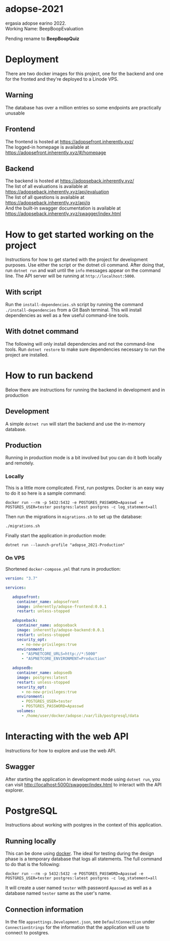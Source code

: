 # adopse-2021
ergasia adopse earino 2022.  
Working Name: BeepBoopEvaluation  

Pending rename to **BeepBoopQuiz**

# Deployment
There are two docker images for this project, one for the backend and one for the fronted and they're deployed to a Linode VPS.

## Warning
The database has over a million entries so some endpoints are practically unusable

## Frontend
The frontend is hosted at https://adopsefront.inherently.xyz/  
The logged-in homepage is available at https://adopsefront.inherently.xyz/#/homepage  

## Backend
The backend is hosted at https://adopseback.inherently.xyz/  
The list of all evaluations is available at https://adopseback.inherently.xyz/api/evaluation  
The list of all questions is available at https://adopseback.inherently.xyz/api/q  
And the built-in swagger documentation is available at https://adopseback.inherently.xyz/swagger/index.html  

# How to get started working on the project
Instructions for how to get started with the project for development purposes.
Use either the script or the dotnet cli command.
After doing that, run `dotnet run` and wait until the `info` messages appear on the command line.
The API server will be running at `http://localhost:5000`.

## With script
Run the `install-dependencies.sh` script by running the command `./install-dependencies` from a Git Bash terminal.
This will install dependencies as well as a few useful command-line tools.

## With dotnet command
The following will only install dependencies and not the command-line tools.
Run `dotnet restore` to make sure dependencies necessary to run the project are installed.

# How to run backend
Below there are instructions for running the backend in development and in production

## Development
A simple `dotnet run` will start the backend and use the in-memory database.

## Production
Running in production mode is a bit involved but you can do it both locally and remotely.

### Locally
This is a little more complicated.
First, run postgres.
Docker is an easy way to do it so here is a sample command:
```
docker run --rm -p 5432:5432 -e POSTGRES_PASSWORD=Apasswd -e POSTGRES_USER=tester postgres:latest postgres -c log_statement=all
```
Then run the migrations in `migrations.sh` to set up the database:
```
./migrations.sh
```
Finally start the application in production mode:
```
dotnet run --launch-profile "adopse_2021-Production"
```

### On VPS
Shortened `docker-compose.yml` that runs in production:
```yaml
version: "3.7"

services:

   adopsefront:
     container_name: adopsefront
     image: inherently/adopse-frontend:0.0.1
     restart: unless-stopped

   adopseback:
     container_name: adopseback
     image: inherently/adopse-backend:0.0.1
     restart: unless-stopped
     security_opt:
       - no-new-privileges:true
     environment:
       - "ASPNETCORE_URLS=http://*:5000"
       - "ASPNETCORE_ENVIRONMENT=Production"

   adopsedb:
     container_name: adopsedb
     image: postgres:latest
     restart: unless-stopped
     security_opt:
       - no-new-privileges:true
     environment:
       - POSTGRES_USER=tester
       - POSTGRES_PASSWORD=Apasswd
     volumes:
       - /home/user/docker/adopse:/var/lib/postgresql/data
```

# Interacting with the web API
Instructions for how to explore and use the web API.

## Swagger
After starting the application in development mode using `dotnet run`,
you can visit [http://localhost:5000/swagger/index.html](http://localhost:5000/swagger/index.html)
to interact with the API explorer.

# PostgreSQL
Instructions about working with postgres in the context of this application.

## Running locally
This can be done using [docker](https://docs.docker.com/get-started/).
The ideal for testing during the design phase is a temporary database that logs all statements.
The full command to do that is the following:
```
docker run --rm -p 5432:5432 -e POSTGRES_PASSWORD=Apasswd -e POSTGRES_USER=tester postgres:latest postgres -c log_statement=all
```
It will create a user named `tester` with password `Apasswd` as well as a database named `tester` same as the user's name.

## Connection information
In the file `appsettings.Development.json`, see `DefaultConnection` under `ConnectionStrings` for the information that the application will use to connect to postgres.

